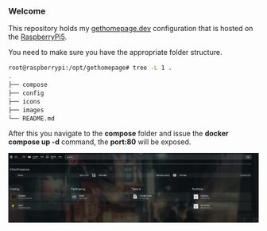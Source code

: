 ### Welcome

This repository holds my [gethomepage.dev](https://gethomepage.dev/latest/) configuration that is hosted on the [RaspberryPi5](https://thepihut.com/products/raspberry-pi-5).


You need to make sure you have the appropriate folder structure.

``` bash
root@raspberrypi:/opt/gethomepage# tree -L 1 .
.
├── compose
├── config
├── icons
├── images
└── README.md
```

After this you navigate to the **compose** folder and issue the **docker compose up -d** command, the **port:80** will be exposed.

![homepage](/images/homepage.png)


